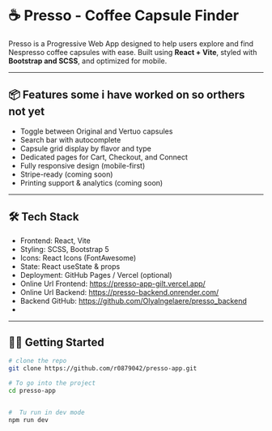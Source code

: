 # ☕ Presso - Coffee Capsule Finder

Presso is a  Progressive Web App designed to help users explore and find Nespresso coffee capsules with ease. Built using **React + Vite**, styled with **Bootstrap and SCSS**, and optimized for mobile.

---

## 📦 Features some i have worked on so orthers not yet 

- Toggle between Original and Vertuo capsules
- Search bar with autocomplete
- Capsule grid display by flavor and type
- Dedicated pages for Cart, Checkout, and Connect
- Fully responsive design (mobile-first)
- Stripe-ready (coming soon)
- Printing support & analytics (coming soon)

---

## 🛠 Tech Stack

- Frontend: React, Vite
- Styling: SCSS, Bootstrap 5
- Icons: React Icons (FontAwesome)
- State: React useState & props
- Deployment: GitHub Pages / Vercel (optional)
- Online Url Frontend: https://presso-app-gilt.vercel.app/
- Online Url Backend: https://presso-backend.onrender.com/
- Backend GitHub: https://github.com/OlyaIngelaere/presso_backend
- 

---

## 🧑‍💻 Getting Started

```bash
# clone the repo
git clone https://github.com/r0879042/presso-app.git

# To go into the project
cd presso-app


#  Tu run in dev mode
npm run dev
